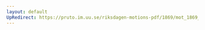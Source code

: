 ```yaml
---
layout: default
UpRedirect: https://pruto.im.uu.se/riksdagen-motions-pdf/1869/mot_1869__ak__141/mot_1869__ak__141-002.pdf
---
```

